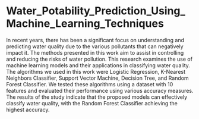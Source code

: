 # Water_Potability_Prediction_Using_Machine_Learning_Techniques
In recent years, there has been a significant focus on understanding and predicting water quality due to the various pollutants that can negatively impact it. The methods presented in this work aim to assist in controlling and reducing the risks of water pollution. This research examines the use of machine learning models and their applications in classifying water quality. The algorithms we used in this work were Logistic Regression, K-Nearest Neighbors Classifier, Support Vector Machine, Decision Tree, and Random Forest Classifier. We tested these algorithms using a dataset with 10 features and evaluated their performance using various accuracy measures. The results of the study indicate that the proposed models can effectively classify water quality, with the Random Forest Classifier achieving the highest accuracy.
